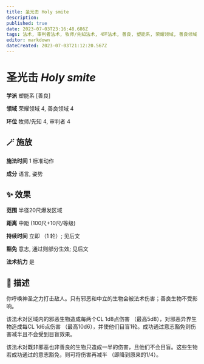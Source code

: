 ```yaml
---
title: 圣光击 Holy smite
description: 
published: true
date: 2023-07-03T23:16:48.686Z
tags: 法术, 审判者法术, 牧师/先知法术, 4环法术, 善良, 塑能系, 荣耀领域, 善良领域
editor: markdown
dateCreated: 2023-07-03T21:12:20.567Z
---
```


# **圣光击** *Holy smite*

**学派** 塑能系 \[善良\] 

**领域** 荣耀领域 4, 善良领域 4

**环位** 牧师/先知 4, 审判者 4

## 🪄 施放

**施法时间** 1 标准动作

**成分** 语言, 姿势

## ✨ 效果  

**范围** 半径20尺爆发区域

**距离** 中距 (100尺+10尺/等级)  

**持续时间** 立即 （1 轮）; 见后文 

**豁免** 意志, 通过则部分生效; 见后文

**法术抗力** 是

## 📖 描述

你呼唤神圣之力打击敌人。只有邪恶和中立的生物会被法术伤害；善良生物不受影响。

该法术对区域内的邪恶生物造成每两个CL 1d8点伤害 （最高5d8），对邪恶异界生物造成每CL 1d6点伤害 （最高10d6），并使他们目盲1轮。成功通过意志豁免则伤害减半且不会受到目盲效果。

该法术对既非邪恶也非善良的生物只造成一半的伤害，且他们不会目盲。这些生物若成功通过的意志豁免，则可将伤害再减半 （即降到原来的1/4）。
    